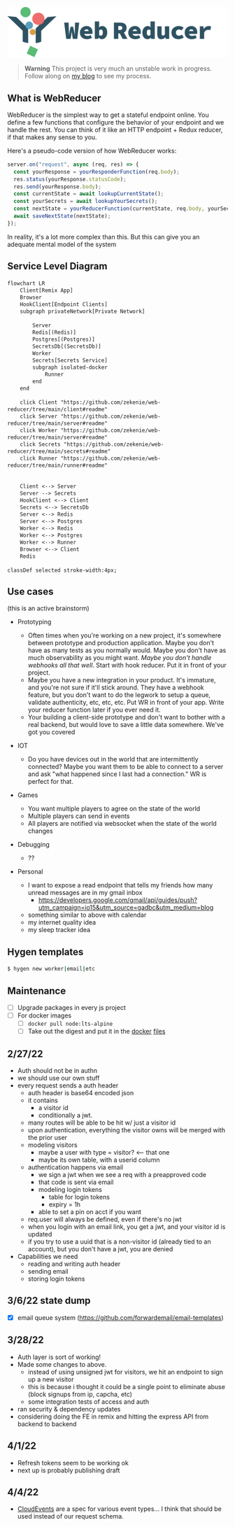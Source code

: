 ![Web Reducer Logo](./client/public/logo.svg)

> **Warning**
> This project is very much an unstable work in progress. Follow along on [my blog](https://offbyone.us/tags/micro-business/) to see my process.

## What is WebReducer

WebReducer is the simplest way to get a stateful endpoint online. You define a few functions that configure the behavior of your endpoint and we handle the rest. You can think of it like an HTTP endpoint + Redux reducer, if that makes any sense to you.

Here's a pseudo-code version of how WebReducer works:

```js
server.on("request", async (req, res) => {
  const yourResponse = yourResponderFunction(req.body);
  res.status(yourResponse.statusCode);
  res.send(yourResponse.body);
  const currentState = await lookupCurrentState();
  const yourSecrets = await lookupYourSecrets();
  const nextState = yourReducerFunction(currentState, req.body, yourSecrets);
  await saveNextState(nextState);
});
```

In reality, it's a lot more complex than this. But this can give you an adequate mental model of the system

## Service Level Diagram

```mermaid
flowchart LR
    Client[Remix App]
    Browser
    HookClient[Endpoint Clients]
    subgraph privateNetwork[Private Network]

        Server
        Redis[(Redis)]
        Postgres[(Postgres)]
        SecretsDb[(SecretsDb)]
        Worker
        Secrets[Secrets Service]
        subgraph isolated-docker
            Runner
        end
    end

    click Client "https://github.com/zekenie/web-reducer/tree/main/client#readme"
    click Server "https://github.com/zekenie/web-reducer/tree/main/server#readme"
    click Worker "https://github.com/zekenie/web-reducer/tree/main/server#readme"
    click Secrets "https://github.com/zekenie/web-reducer/tree/main/secrets#readme"
    click Runner "https://github.com/zekenie/web-reducer/tree/main/runner#readme"


    Client <--> Server
    Server --> Secrets
    HookClient <--> Client
    Secrets <--> SecretsDb
    Server <--> Redis
    Server <--> Postgres
    Worker <--> Redis
    Worker <--> Postgres
    Worker <--> Runner
    Browser <--> Client
    Redis

classDef selected stroke-width:4px;
```

## Use cases

(this is an active brainstorm)

- Prototyping
  - Often times when you're working on a new project, it's somewhere between prototype and production application. Maybe you don't have as many tests as you normally would. Maybe you don't have as much observability as you might want. _Maybe you don't handle webhooks all that well_. Start with hook reducer. Put it in front of your project.
  - Maybe you have a new integration in your product. It's immature, and you're not sure if it'll stick around. They have a webhook feature, but you don't want to do the legwork to setup a queue, validate authenticity, etc, etc, etc. Put WR in front of your app. Write your reducer function later if you ever need it.
  - Your building a client-side prototype and don't want to bother with a real backend, but would love to save a little data somewhere. We've got you covered
- IOT
  - Do you have devices out in the world that are intermittently connected? Maybe you want them to be able to connect to a server and ask "what happened since I last had a connection." WR is perfect for that.
- Games
  - You want multiple players to agree on the state of the world
  - Multiple players can send in events
  - All players are notified via websocket when the state of the world changes
- Debugging

  - ??

- Personal
  - I want to expose a read endpoint that tells my friends how many unread messages are in my gmail inbox
    - https://developers.google.com/gmail/api/guides/push?utm_campaign=io15&utm_source=gadbc&utm_medium=blog
  - something similar to above with calendar
  - my internet quality idea
  - my sleep tracker idea

## Hygen templates

```sh
$ hygen new worker|email|etc
```

## Maintenance

- [ ] Upgrade packages in every js project
- [ ] For docker images
  - [ ] `docker pull node:lts-alpine`
  - [ ] Take out the digest and put it in the [docker](./runner/Dockerfile) [files](./server/Dockerfile)

## 2/27/22

- Auth should not be in authn
- we should use our own stuff
- every request sends a auth header
  - auth header is base64 encoded json
  - it contains
    - a visitor id
    - conditionally a jwt.
  - many routes will be able to be hit w/ just a visitor id
  - upon authentication, everything the visitor owns will be merged with the prior user
  - modeling visitors
    - maybe a user with type = visitor? <-- that one
    - maybe its own table, with a userid column
  - authentication happens via email
    - we sign a jwt when we see a req with a preapproved code
    - that code is sent via email
    - modeling login tokens
      - table for login tokens
      - expiry = 1h
    - able to set a pin on acct if you want
  - req.user will always be defined, even if there's no jwt
  - when you login with an email link, you get a jwt, and your visitor id is updated
  - if you try to use a uuid that is a non-visitor id (already tied to an account), but you don't have a jwt, you are denied
- Capabilities we need
  - reading and writing auth header
  - sending email
  - storing login tokens

## 3/6/22 state dump

- [x] email queue system (https://github.com/forwardemail/email-templates)

## 3/28/22

- Auth layer is sort of working!
- Made some changes to above.
  - instead of using unsigned jwt for visitors, we hit an endpoint to sign up a new visitor
  - this is because i thought it could be a single point to eliminate abuse (block signups from ip, capcha, etc)
  - some integration tests of access and auth
- ran security & dependency updates
- considering doing the FE in remix and hitting the express API from backend to backend

## 4/1/22

- Refresh tokens seem to be working ok
- next up is probably publishing draft

## 4/4/22

- [CloudEvents](https://cloudevents.io/) are a spec for various event types... I think that should be used instead of our request schema.
